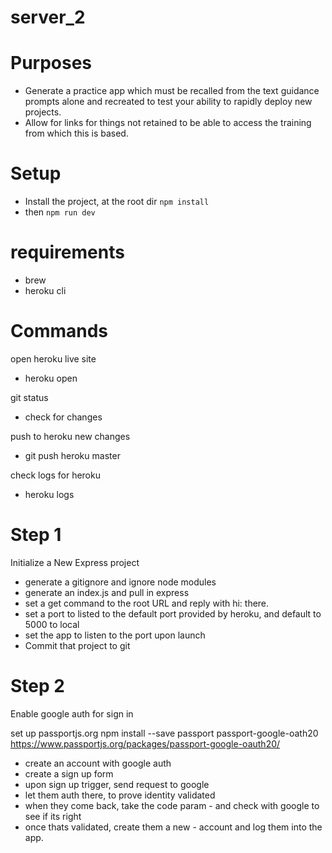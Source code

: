# server_2

# Purposes

- Generate a practice app which must be recalled from the text guidance prompts alone and recreated to test your ability to rapidly deploy new projects.
- Allow for links for things not retained to be able to access the training from which this is based.

# Setup

- Install the project, at the root dir
  `npm install`
- then `npm run dev`

# requirements

- brew
- heroku cli

# Commands

open heroku live site

- heroku open

git status

- check for changes

push to heroku new changes

- git push heroku master

check logs for heroku

- heroku logs

# Step 1

Initialize a New Express project

- generate a gitignore and ignore node modules
- generate an index.js and pull in express
- set a get command to the root URL and reply with hi: there.
- set a port to listed to the default port provided by heroku, and default to 5000 to local
- set the app to listen to the port upon launch
- Commit that project to git

# Step 2

Enable google auth for sign in

set up passportjs.org
npm install --save passport passport-google-oath20
https://www.passportjs.org/packages/passport-google-oauth20/

- create an account with google auth
- create a sign up form
- upon sign up trigger, send request to google
- let them auth there, to prove identity validated
- when they come back, take the code param - and check with google to see if its right
- once thats validated, create them a new - account and log them into the app.
